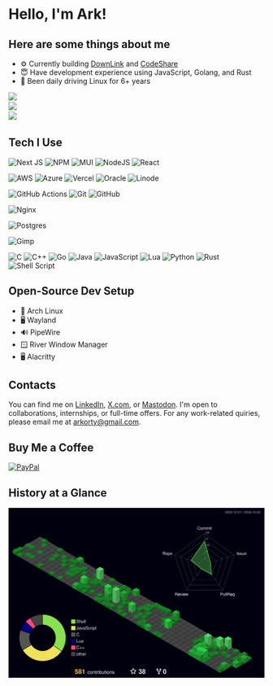 # Hello, I'm Ark!

## Here are some things about me

- ⚙ Currently building [DownLink](https://d.webark.in/) and [CodeShare](https://c.webark.in/)
- 😇 Have development experience using JavaScript, Golang, and Rust
- 🐧 Been daily driving Linux for 6+ years

![](https://github-readme-stats.vercel.app/api?username=arkorty&custom_title=GitHub+Stats&theme=dark&hide_border=true&show_icons=true&include_all_commits=false&bg_color=00000000&count_private=false)</br>
![](https://github-readme-streak-stats.herokuapp.com/?user=arkorty&theme=dark&hide_border=true&background=00000000)</br>
![](https://github-readme-stats.vercel.app/api/top-langs/?username=arkorty&theme=dark&hide_border=true&langs_count=8&include_all_commits=false&count_private=false&bg_color=00000000&layout=compact)</br>

## Tech I Use

![Next JS](https://img.shields.io/badge/Next-black?style=for-the-badge&logo=next.js&logoColor=white) ![NPM](https://img.shields.io/badge/NPM-%23CB3837.svg?style=for-the-badge&logo=npm&logoColor=white) ![MUI](https://img.shields.io/badge/MUI-%230081CB.svg?style=for-the-badge&logo=mui&logoColor=white) ![NodeJS](https://img.shields.io/badge/node.js-6DA55F?style=for-the-badge&logo=node.js&logoColor=white) ![React](https://img.shields.io/badge/react-%2320232a.svg?style=for-the-badge&logo=react&logoColor=%2361DAFB)

![AWS](https://img.shields.io/badge/AWS-%23FF9900.svg?style=for-the-badge&logo=amazon-aws&logoColor=white) ![Azure](https://img.shields.io/badge/azure-%230072C6.svg?style=for-the-badge&logo=microsoftazure&logoColor=white) ![Vercel](https://img.shields.io/badge/vercel-%23000000.svg?style=for-the-badge&logo=vercel&logoColor=white) ![Oracle](https://img.shields.io/badge/Oracle-F80000?style=for-the-badge&logo=oracle&logoColor=white) ![Linode](https://img.shields.io/badge/linode-00A95C?style=for-the-badge&logo=linode&logoColor=white)

![GitHub Actions](https://img.shields.io/badge/github%20actions-%232671E5.svg?style=for-the-badge&logo=githubactions&logoColor=white) ![Git](https://img.shields.io/badge/git-%23F05033.svg?style=for-the-badge&logo=git&logoColor=white) ![GitHub](https://img.shields.io/badge/github-%23121011.svg?style=for-the-badge&logo=github&logoColor=white)

![Nginx](https://img.shields.io/badge/nginx-%23009639.svg?style=for-the-badge&logo=nginx&logoColor=white)

![Postgres](https://img.shields.io/badge/postgres-%23316192.svg?style=for-the-badge&logo=postgresql&logoColor=white)

![Gimp](https://img.shields.io/badge/Gimp-657D8B?style=for-the-badge&logo=gimp&logoColor=FFFFFF)

![C](https://img.shields.io/badge/c-%2300599C.svg?style=for-the-badge&logo=c&logoColor=white) ![C++](https://img.shields.io/badge/c++-%2300599C.svg?style=for-the-badge&logo=c%2B%2B&logoColor=white) ![Go](https://img.shields.io/badge/go-%2300ADD8.svg?style=for-the-badge&logo=go&logoColor=white) ![Java](https://img.shields.io/badge/java-%23ED8B00.svg?style=for-the-badge&logo=openjdk&logoColor=white) ![JavaScript](https://img.shields.io/badge/javascript-%23323330.svg?style=for-the-badge&logo=javascript&logoColor=%23F7DF1E) ![Lua](https://img.shields.io/badge/lua-%232C2D72.svg?style=for-the-badge&logo=lua&logoColor=white) ![Python](https://img.shields.io/badge/python-3670A0?style=for-the-badge&logo=python&logoColor=ffdd54) ![Rust](https://img.shields.io/badge/rust-%23000000.svg?style=for-the-badge&logo=rust&logoColor=white) ![Shell Script](https://img.shields.io/badge/shell_script-%23121011.svg?style=for-the-badge&logo=gnu-bash&logoColor=white)

## Open-Source Dev Setup

- 🐧 Arch Linux
- 🖥️ Wayland
- 🔊 PipeWire
- 🪟 River Window Manager
- 🖥️ Alacritty

## Contacts

You can find me on [LinkedIn](https://www.linkedin.com/in/arkorty/), [X.com](https://x.com/arkorty/), or [Mastodon](https://mastodon.social/@arkorty/). I'm open to collaborations, internships, or full-time offers. For any work-related quiries, please email me at arkorty@gmail.com.

## Buy Me a Coffee

[![PayPal](https://img.shields.io/badge/PayPal-00457C?style=for-the-badge&logo=paypal&logoColor=white)](https://paypal.me/@arkorty) 

## History at a Glance

![](./profile-3d-contrib/profile-night-green.svg)
